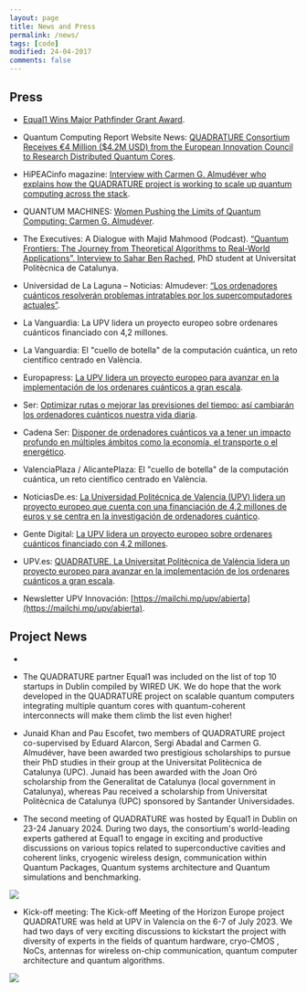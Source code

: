 ```yaml
---
layout: page
title: News and Press
permalink: /news/
tags: [code]
modified: 24-04-2017
comments: false
---
```


## Press
+ [Equal1 Wins Major Pathfinder Grant Award](https://www.equal1.com/post/equal1-wins-major-pathfinder-grant-award).
  
+ Quantum Computing Report Website News: [QUADRATURE Consortium Receives €4 Million ($4.2M USD) from the European Innovation Council to Research Distributed Quantum Cores](https://quantumcomputingreport.com/quadrature-consortium-receives-e4-million-4-2m-usd-from-the-european-innovation-council-to-research-distributed-quantum-cores/).
  
+ HiPEACinfo magazine: [Interview with Carmen G. Almudéver who explains how the QUADRATURE project is working to scale up quantum computing across the stack](https://www.hipeac.net/news/7037/publication-of-hipeacinfo-70/).
  
+ QUANTUM MACHINES: [Women Pushing the Limits of Quantum Computing: Carmen G. Almudéver](https://www.quantum-machines.co/blog/women-pushing-the-limits-of-quantum-computing-carmen-almudever/).
  
+ The Executives: A Dialogue with Majid Mahmood (Podcast). [“Quantum Frontiers: The Journey from Theoretical Algorithms to Real-World Applications”. Interview to Sahar Ben Rached](https://www.youtube.com/watch?v=OOe5DHX1YDA), PhD student at Universitat Politècnica de Catalunya.
  
+ Universidad de La Laguna – Noticias: Almudever: [“Los ordenadores cuánticos resolverán problemas intratables por los supercomputadores actuales”](https://www.ull.es/portal/noticias/2024/almudever-los-ordenadores-cuanticos-resolveran-problemas-intratables-por-los-supercomputadores-actuales/).
  
+ La Vanguardia: La UPV lidera un proyecto europeo sobre ordenares cuánticos financiado con 4,2 millones.
  
+ La Vanguardia: El "cuello de botella" de la computación cuántica, un reto científico centrado en València.
  
+ Europapress: [La UPV lidera un proyecto europeo para avanzar en la implementación de los ordenares cuánticos a gran escala](https://cadenaser.com/comunitat-valenciana/2023/09/02/optimizar-rutas-o-mejorar-las-previsiones-del-tiempo-asi-cambiaran-los-ordenadores-cuanticos-nuestra-vida-diaria-radio-valencia/).
  
+ Ser: [Optimizar rutas o mejorar las previsiones del tiempo: así cambiarán los ordenadores cuánticos nuestra vida diaria](https://cadenaser.com/comunitat-valenciana/2023/09/02/optimizar-rutas-o-mejorar-las-previsiones-del-tiempo-asi-cambiaran-los-ordenadores-cuanticos-nuestra-vida-diaria-radio-valencia/).
  
+ Cadena Ser: [Disponer de ordenadores cuánticos va a tener un impacto profundo en múltiples ámbitos como la economía, el transporte o el energético](https://hokcab01.almacen.api.auditmedia.es//api/Recortes/f05a686f-b0df-4800-a591-7e268d775b69/radio.mp3).
  
+ ValenciaPlaza / AlicantePlaza: El "cuello de botella" de la computación cuántica, un reto científico centrado en València.
  
+ NoticiasDe.es: [La Universidad Politécnica de Valencia (UPV) lidera un proyecto europeo que cuenta con una financiación de 4,2 millones de euros y se centra en la investigación de ordenadores cuántico](https://www.noticiasde.es/comunidad-valenciana/la-universidad-politecnica-de-valencia-upv-lidera-un-proyecto-europeo-que-cuenta-con-una-financiacion-de-42-millones-de-euros-y-se-centra-en-la-investigacion-de-ordenadores-cuanticos/).
  
+ Gente Digital: [La UPV lidera un proyecto europeo sobre ordenares cuánticos financiado con 4,2 millones](http://www.gentedigital.es/valencia/noticia/3695608/la-upv-lidera-un-proyecto-europeo-sobre-ordenares-cuanticos-financiado-con-42-millones/).
  
+ UPV.es: [QUADRATURE. La Universitat Politècnica de València lidera un proyecto europeo para avanzar en la implementación de los ordenares cuánticos a gran escala](https://www.upv.es/noticias-upv/noticia-14379-quadrature-es.html).
  
+ Newsletter UPV Innovación: [https://mailchi.mp/upv/abierta](https://mailchi.mp/upv/abierta).

## Project News
+ 

+ The QUADRATURE partner Equal1 was included on the list of top 10 startups in Dublin compiled by WIRED UK. We do hope that the work developed in the QUADRATURE project on scalable quantum computers integrating multiple quantum cores with quantum-coherent interconnects will make them climb the list even higher!
  
+ Junaid Khan and Pau Escofet, two members of QUADRATURE project co-supervised by Eduard Alarcon, Sergi Abadal and Carmen G. Almudéver, have been awarded two prestigious scholarships to pursue their PhD studies in their group at the Universitat Politècnica de Catalunya (UPC). Junaid has been awarded with the Joan Oró scholarship from the Generalitat de Catalunya (local government in Catalunya), whereas Pau received a scholarship from Universitat Politècnica de Catalunya (UPC) sponsored by Santander Universidades.
  
+ The second meeting of QUADRATURE was hosted by Equal1 in Dublin on 23-24 January 2024. During two days, the consortium's world-leading experts gathered at Equal1 to engage in exciting and productive discussions on various topics related to superconductive cavities and coherent links, cryogenic wireless design, communication within Quantum Packages, Quantum systems architecture and Quantum simulations and benchmarking.

<img src="/images/Quadrature_dublin.jpeg"/>

+ Kick-off meeting: The Kick-off Meeting of the Horizon Europe project QUADRATURE was held at UPV in Valencia on the 6-7 of July 2023. We had two days of very exciting discussions to kickstart the project with diversity of experts in the fields of quantum hardware, cryo-CMOS , NoCs, antennas for wireless on-chip communication, quantum computer architecture and quantum algorithms.

<img src="/images/Kickoff.png"/>


